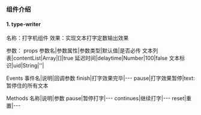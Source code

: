 ### 组件介绍
#### 1. type-writer
名称：打字机组件
效果：实现文本打字定数输出效果

参数：
props
参数名|参数属性|参数类型|默认值|是否必传
文本列表|contentList|Array|[]|true
延迟时间|delaytime|Number|100|false
文本标识|uid|String|''|


Events
事件名|说明|回调参数
finish|打字效果完毕|---
pause|打字效果暂停|text:暂停住的所有文本


Methods
名称|说明|参数
pause|暂停打字|---
continues|继续打字|---
reset|重置|---